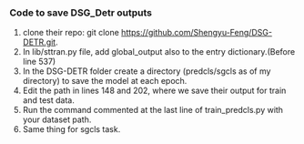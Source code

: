 ### Code to save DSG_Detr outputs

1. clone their repo: git clone https://github.com/Shengyu-Feng/DSG-DETR.git.
2. In lib/sttran.py file, add global_output also to the entry dictionary.(Before line 537)
3. In the DSG-DETR folder create a directory (predcls/sgcls as of my directory) to save the model at each epoch.
4. Edit the path in lines 148 and 202, where we save their output for train and test data.
5. Run the command commented at the last line of train_predcls.py with your dataset path.
6. Same thing for sgcls task.
